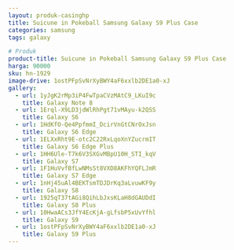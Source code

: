 ```yaml
---
layout: produk-casinghp
title: Suicune in Pokeball Samsung Galaxy S9 Plus Case
categories: samsung
tags: galaxy

# Produk
product-title: Suicune in Pokeball Samsung Galaxy S9 Plus Case
harga: 90000
sku: hn-1929
image-drive: 1ostPFpSvNrXyBWY4aF6xxlb2DE1a0-xJ
gallery:
  - url: 1yJgK2rMp3iP4FwTpaCVzMAtC9_LKuI9c
    title: Galaxy Note 8
  - url: 1Erql-X9LD3jdWlRhPgt71vMAyu-k2QSS
    title: Galaxy S6
  - url: 1HdKfO-Qe4PpfmmI_DcirVnGtCNrOxJsn
    title: Galaxy S6 Edge
  - url: 1ELXxRht9E-otc2C22RxLqoXnYZucrmIT
    title: Galaxy S6 Edge Plus
  - url: 1HH6Ule-T7k6V3SXGvMBpU10H_STI_kqV
    title: Galaxy S7
  - url: 1F1HuVvfBfLwNMsSt8VXD8AKFhYQFLJmR
    title: Galaxy S7 Edge
  - url: 1nHj45uAl4BEKTsmTDJDrKq3aLvuwKF9y
    title: Galaxy S8
  - url: 1925qT37tAGi8QihLbJxsKLaH8dGAUDdI
    title: Galaxy S8 Plus
  - url: 10HwaACs3JfY4EcKjA-gLfsbP5xUvYfhl
    title: Galaxy S9
  - url: 1ostPFpSvNrXyBWY4aF6xxlb2DE1a0-xJ
    title: Galaxy S9 Plus
---
```

